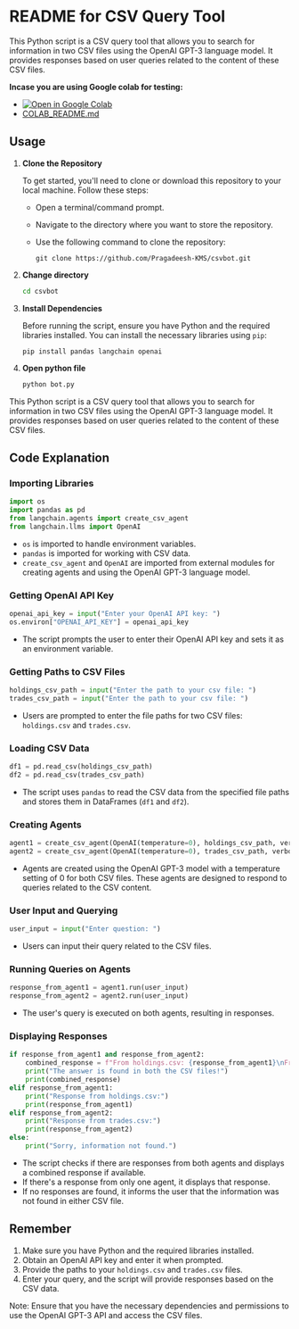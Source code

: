 
# README for CSV Query Tool

This Python script is a CSV query tool that allows you to search for information in two CSV files using the OpenAI GPT-3 language model. It provides responses based on user queries related to the content of these CSV files.

**Incase you are using Google colab for testing:**
- [![Open in Google Colab](https://colab.research.google.com/assets/colab-badge.svg)](https://colab.research.google.com/drive/16tCivijJ2n6xqwuyYnv3_lIeybGJeCTX?usp=sharing)
- [COLAB_README.md](https://github.com/Pragadeesh-KMS/csvbot/blob/main/COLAB_README.md)



## Usage

1. **Clone the Repository**

   To get started, you'll need to clone or download this repository to your local machine. Follow these steps:

   - Open a terminal/command prompt.
   - Navigate to the directory where you want to store the repository.
   - Use the following command to clone the repository:

     ```shell
     git clone https://github.com/Pragadeesh-KMS/csvbot.git
     ```
2. **Change directory**
   ```bash
   cd csvbot
   ```

4. **Install Dependencies**

   Before running the script, ensure you have Python and the required libraries installed. You can install the necessary libraries using `pip`:

   ```shell
   pip install pandas langchain openai
   ```
5. **Open python file**
   ```bash
   python bot.py
   ```

This Python script is a CSV query tool that allows you to search for information in two CSV files using the OpenAI GPT-3 language model. It provides responses based on user queries related to the content of these CSV files.

## Code Explanation

### Importing Libraries

```python
import os
import pandas as pd
from langchain.agents import create_csv_agent
from langchain.llms import OpenAI
```

- `os` is imported to handle environment variables.
- `pandas` is imported for working with CSV data.
- `create_csv_agent` and `OpenAI` are imported from external modules for creating agents and using the OpenAI GPT-3 language model.

### Getting OpenAI API Key

```python
openai_api_key = input("Enter your OpenAI API key: ")
os.environ["OPENAI_API_KEY"] = openai_api_key
```

- The script prompts the user to enter their OpenAI API key and sets it as an environment variable.

### Getting Paths to CSV Files

```python
holdings_csv_path = input("Enter the path to your csv file: ")
trades_csv_path = input("Enter the path to your csv file: ")
```

- Users are prompted to enter the file paths for two CSV files: `holdings.csv` and `trades.csv`.

### Loading CSV Data

```python
df1 = pd.read_csv(holdings_csv_path)
df2 = pd.read_csv(trades_csv_path)
```

- The script uses `pandas` to read the CSV data from the specified file paths and stores them in DataFrames (`df1` and `df2`).

### Creating Agents

```python
agent1 = create_csv_agent(OpenAI(temperature=0), holdings_csv_path, verbose=True)
agent2 = create_csv_agent(OpenAI(temperature=0), trades_csv_path, verbose=True)
```

- Agents are created using the OpenAI GPT-3 model with a temperature setting of 0 for both CSV files. These agents are designed to respond to queries related to the CSV content.

### User Input and Querying

```python
user_input = input("Enter question: ")
```

- Users can input their query related to the CSV files.

### Running Queries on Agents

```python
response_from_agent1 = agent1.run(user_input)
response_from_agent2 = agent2.run(user_input)
```

- The user's query is executed on both agents, resulting in responses.

### Displaying Responses

```python
if response_from_agent1 and response_from_agent2:
    combined_response = f"From holdings.csv: {response_from_agent1}\nFrom trades.csv: {response_from_agent2}"
    print("The answer is found in both the CSV files!")
    print(combined_response)
elif response_from_agent1:
    print("Response from holdings.csv:")
    print(response_from_agent1)
elif response_from_agent2:
    print("Response from trades.csv:")
    print(response_from_agent2)
else:
    print("Sorry, information not found.")
```

- The script checks if there are responses from both agents and displays a combined response if available.
- If there's a response from only one agent, it displays that response.
- If no responses are found, it informs the user that the information was not found in either CSV file.

## Remember

1. Make sure you have Python and the required libraries installed.
2. Obtain an OpenAI API key and enter it when prompted.
3. Provide the paths to your `holdings.csv` and `trades.csv` files.
4. Enter your query, and the script will provide responses based on the CSV data.

Note: Ensure that you have the necessary dependencies and permissions to use the OpenAI GPT-3 API and access the CSV files.
